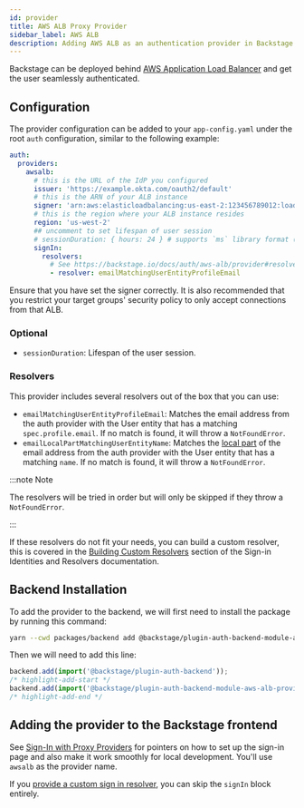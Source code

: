 ```yaml
---
id: provider
title: AWS ALB Proxy Provider
sidebar_label: AWS ALB
description: Adding AWS ALB as an authentication provider in Backstage
---
```


Backstage can be deployed behind [AWS Application Load Balancer](https://docs.aws.amazon.com/elasticloadbalancing/latest/application/introduction.html)
and get the user seamlessly authenticated.

## Configuration

The provider configuration can be added to your `app-config.yaml` under the root
`auth` configuration, similar to the following example:

```yaml title="app-config.yaml"
auth:
  providers:
    awsalb:
      # this is the URL of the IdP you configured
      issuer: 'https://example.okta.com/oauth2/default'
      # this is the ARN of your ALB instance
      signer: 'arn:aws:elasticloadbalancing:us-east-2:123456789012:loadbalancer/app/my-load-balancer/1234567890123456'
      # this is the region where your ALB instance resides
      region: 'us-west-2'
      ## uncomment to set lifespan of user session
      # sessionDuration: { hours: 24 } # supports `ms` library format (e.g. '24h', '2 days'), ISO duration, "human duration" as used in code
      signIn:
        resolvers:
          # See https://backstage.io/docs/auth/aws-alb/provider#resolvers for more resolvers
          - resolver: emailMatchingUserEntityProfileEmail
```

Ensure that you have set the signer correctly. It is also recommended that you restrict your target groups' security policy to only accept connections from that ALB.

### Optional

- `sessionDuration`: Lifespan of the user session.

### Resolvers

This provider includes several resolvers out of the box that you can use:

- `emailMatchingUserEntityProfileEmail`: Matches the email address from the auth provider with the User entity that has a matching `spec.profile.email`. If no match is found, it will throw a `NotFoundError`.
- `emailLocalPartMatchingUserEntityName`: Matches the [local part](https://en.wikipedia.org/wiki/Email_address#Local-part) of the email address from the auth provider with the User entity that has a matching `name`. If no match is found, it will throw a `NotFoundError`.

:::note Note

The resolvers will be tried in order but will only be skipped if they throw a `NotFoundError`.

:::

If these resolvers do not fit your needs, you can build a custom resolver, this is covered in the [Building Custom Resolvers](../identity-resolver.md#building-custom-resolvers) section of the Sign-in Identities and Resolvers documentation.

## Backend Installation

To add the provider to the backend, we will first need to install the package by running this command:

```bash title="from your Backstage root directory"
yarn --cwd packages/backend add @backstage/plugin-auth-backend-module-aws-alb-provider
```

Then we will need to add this line:

```ts title="in packages/backend/src/index.ts"
backend.add(import('@backstage/plugin-auth-backend'));
/* highlight-add-start */
backend.add(import('@backstage/plugin-auth-backend-module-aws-alb-provider'));
/* highlight-add-end */
```

## Adding the provider to the Backstage frontend

See [Sign-In with Proxy Providers](../index.md#sign-in-with-proxy-providers) for pointers on how to set up the sign-in page and also make it work smoothly for local development. You'll use `awsalb` as the provider name.

If you [provide a custom sign in resolver](https://backstage.io/docs/auth/identity-resolver#building-custom-resolvers), you can skip the `signIn` block entirely.

